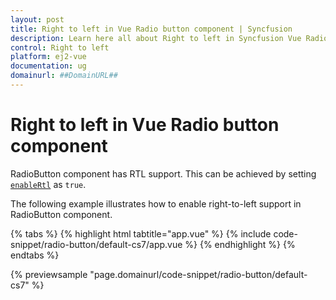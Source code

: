 ```yaml
---
layout: post
title: Right to left in Vue Radio button component | Syncfusion
description: Learn here all about Right to left in Syncfusion Vue Radio button component of Syncfusion Essential JS 2 and more.
control: Right to left 
platform: ej2-vue
documentation: ug
domainurl: ##DomainURL##
---
```


# Right to left in Vue Radio button component

RadioButton component has RTL support. This can be achieved by setting [`enableRtl`](https://ej2.syncfusion.com/vue/documentation/api/radio-button#enablertl) as `true`.

The following example illustrates how to enable right-to-left support in RadioButton component.

{% tabs %}
{% highlight html tabtitle="app.vue" %}
{% include code-snippet/radio-button/default-cs7/app.vue %}
{% endhighlight %}
{% endtabs %}
        
{% previewsample "page.domainurl/code-snippet/radio-button/default-cs7" %}